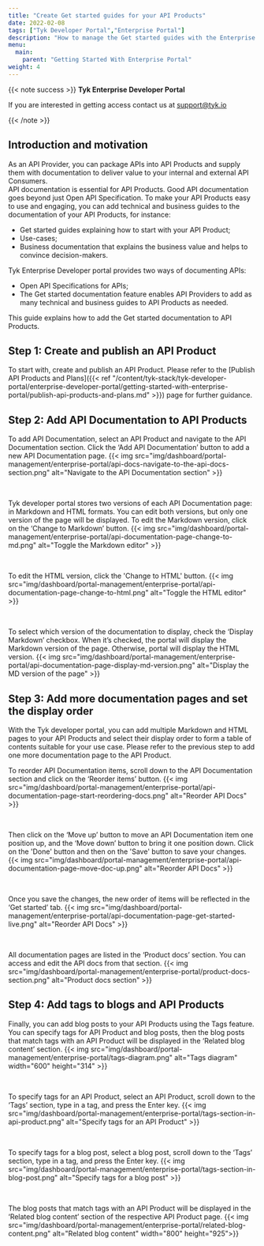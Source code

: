 ```yaml
---
title: "Create Get started guides for your API Products"
date: 2022-02-08
tags: ["Tyk Developer Portal","Enterprise Portal"]
description: "How to manage the Get started guides with the Enterprise Developer portal"
menu:
  main:
    parent: "Getting Started With Enterprise Portal"
weight: 4
---
```


{{< note success >}}
**Tyk Enterprise Developer Portal**

If you are interested in getting access contact us at [support@tyk.io](<mailto:support@tyk.io?subject=Tyk Enterprise Portal Beta>)

{{< /note >}}

## Introduction and motivation

As an API Provider, you can package APIs into API Products and supply them with documentation to deliver value to your internal and external API Consumers.<br/>
API documentation is essential for API Products. Good API documentation goes beyond just Open API Specification. To make your API Products easy to use and engaging, you can add technical and business guides to the documentation of your API Products, for instance:
* Get started guides explaining how to start with your API Product;
* Use-cases;
* Business documentation that explains the business value and helps to convince decision-makers.

Tyk Enterprise Developer portal provides two ways of documenting APIs:
* Open API Specifications for APIs;
* The Get started documentation feature enables API Providers to add as many technical and business guides to API Products as needed.

This guide explains how to add the Get started documentation to API Products.


## Step 1: Create and publish an API Product

To start with, create and publish an API Product. Please refer to the [Publish API Products and Plans]({{< ref "/content/tyk-stack/tyk-developer-portal/enterprise-developer-portal/getting-started-with-enterprise-portal/publish-api-products-and-plans.md" >}}) page for further guidance.

## Step 2: Add API Documentation to API Products

To add API Documentation, select an API Product and navigate to the API Documentation section.
Click the ‘Add API Documentation’ button to add a new API Documentation page.
{{< img src="img/dashboard/portal-management/enterprise-portal/api-docs-navigate-to-the-api-docs-section.png" alt="Navigate to the API Documentation section" >}}

<br/>

Tyk developer portal stores two versions of each API Documentation page: in Markdown and HTML formats.
You can edit both versions, but only one version of the page will be displayed.
To edit the Markdown version, click on the ‘Change to Markdown’ button.
{{< img src="img/dashboard/portal-management/enterprise-portal/api-documentation-page-change-to-md.png" alt="Toggle the Markdown editor" >}}

<br/>

To edit the HTML version, click the 'Change to HTML' button.
{{< img src="img/dashboard/portal-management/enterprise-portal/api-documentation-page-change-to-html.png" alt="Toggle the HTML editor" >}}

<br/>

To select which version of the documentation to display, check the ‘Display Markdown’ checkbox.
When it’s checked, the portal will display the Markdown version of the page.
Otherwise, portal will display the HTML version.
{{< img src="img/dashboard/portal-management/enterprise-portal/api-documentation-page-display-md-version.png" alt="Display the MD version of the page" >}}


## Step 3: Add more documentation pages and set the display order

With the Tyk developer portal, you can add multiple Markdown and HTML pages to your API Products and select their display order to form a table of contents suitable for your use case.
Please refer to the previous step to add one more documentation page to the API Product.

To reorder API Documentation items, scroll down to the API Documentation section and click on the ‘Reorder items’ button.
{{< img src="img/dashboard/portal-management/enterprise-portal/api-documentation-page-start-reordering-docs.png" alt="Reorder API Docs" >}}

<br/>

Then click on the ‘Move up’ button to move an API Documentation item one position up, and the ‘Move down’ button to bring it one position down. Click on the 'Done' button and then on the 'Save' button to save your changes.
{{< img src="img/dashboard/portal-management/enterprise-portal/api-documentation-page-move-doc-up.png" alt="Reorder API Docs" >}}

<br/>

Once you save the changes, the new order of items will be reflected in the ‘Get started’ tab.
{{< img src="img/dashboard/portal-management/enterprise-portal/api-documentation-page-get-started-live.png" alt="Reorder API Docs" >}}

<br/>

All documentation pages are listed in the ‘Product docs’ section. You can access and edit the API docs from that section.
{{< img src="img/dashboard/portal-management/enterprise-portal/product-docs-section.png" alt="Product docs section" >}}

## Step 4: Add tags to blogs and API Products

Finally, you can add blog posts to your API Products using the Tags feature.
You can specify tags for API Product and blog posts, then the blog posts that match tags with an API Product will be displayed in the ‘Related blog content’ section.
{{< img src="img/dashboard/portal-management/enterprise-portal/tags-diagram.png" alt="Tags diagram" width="600" height="314" >}}

<br/>

To specify tags for an API Product, select an API Product, scroll down to the ‘Tags’ section, type in a tag, and press the Enter key.
{{< img src="img/dashboard/portal-management/enterprise-portal/tags-section-in-api-product.png" alt="Specify tags for an API Product" >}}

<br/>

To specify tags for a blog post, select a blog post, scroll down to the ‘Tags’ section, type in a tag, and press the Enter key.
{{< img src="img/dashboard/portal-management/enterprise-portal/tags-section-in-blog-post.png" alt="Specify tags for a blog post" >}}

<br/>

The blog posts that match tags with an API Product will be displayed in the ‘Related blog content’ section of the respective API Product page.
{{< img src="img/dashboard/portal-management/enterprise-portal/related-blog-content.png" alt="Related blog content" width="800" height="925">}}